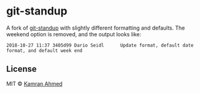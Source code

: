 # git-standup

A fork of [git-standup](https://github.com/kamranahmedse/git-standup) with slightly different formatting and defaults. The weekend option is removed, and the output looks like:

    2018-10-27 11:37 3405d99 Dario Seidl      Update format, default date format, and default week end

## License

MIT © [Kamran Ahmed](http://kamranahmed.info)
